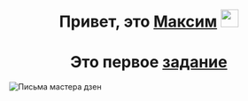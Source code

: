 <h1 align="center">Привет, это <a href="https://github.com/TheFl1ppy" target="_blank">Максим</a> 
<img src="https://github.com/blackcater/blackcater/raw/main/images/Hi.gif" height="32"/></h1>

<h1 align="center">Это первое <a href="https://github.com/TheFl1ppy/API/tree/main/API1" target="_blank">задание</a></h1>

<head>
  <meta charset="utf-8">
  <title>Код API</title>
 </head>
 <body>
  <p><img src="https://github.com/TheFl1ppy/Assets/blob/main/code.png" alt="Письма мастера дзен"></p>
 </body>
